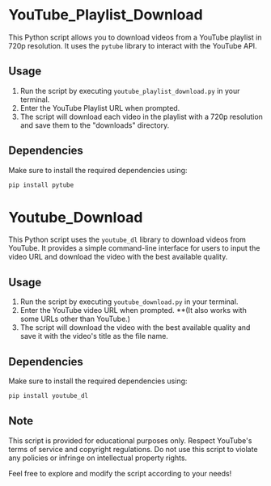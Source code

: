 # YouTube_Playlist_Download

This Python script allows you to download videos from a YouTube playlist in 720p resolution. It uses the `pytube` library to interact with the YouTube API.

## Usage

1. Run the script by executing `youtube_playlist_download.py` in your terminal.
2. Enter the YouTube Playlist URL when prompted.
3. The script will download each video in the playlist with a 720p resolution and save them to the "downloads" directory.

## Dependencies

Make sure to install the required dependencies using:

```bash
pip install pytube
```


# Youtube_Download

This Python script uses the `youtube_dl` library to download videos from YouTube. It provides a simple command-line interface for users to input the video URL and download the video with the best available quality.

## Usage

1. Run the script by executing `youtube_download.py` in your terminal.
2. Enter the YouTube video URL when prompted. **(It also works with some URLs other than YouTube.)
3. The script will download the video with the best available quality and save it with the video's title as the file name.

## Dependencies

Make sure to install the required dependencies using:

```bash
pip install youtube_dl
```

## Note
This script is provided for educational purposes only. Respect YouTube's terms of service and copyright regulations. Do not use this script to violate any policies or infringe on intellectual property rights.

Feel free to explore and modify the script according to your needs!
